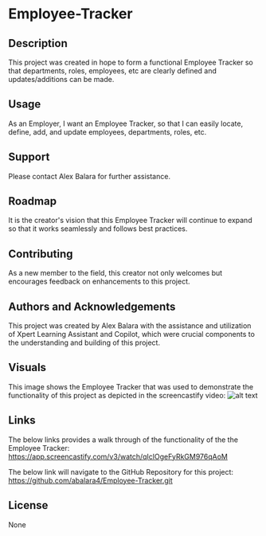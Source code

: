 # Employee-Tracker

## Description
This project was created in hope to form a functional Employee Tracker so that departments, roles, employees, etc are clearly defined and updates/additions can be made. 

## Usage
As an Employer, I want an Employee Tracker, so that I can easily locate, define, add, and update employees, departments, roles, etc.

## Support
Please contact Alex Balara for further assistance.

## Roadmap
It is the creator's vision that this Employee Tracker will continue to expand so that it works seamlessly and follows best practices. 

## Contributing
As a new member to the field, this creator not only welcomes but encourages feedback on enhancements to this project.

## Authors and Acknowledgements
This project was created by Alex Balara with the assistance and utilization of Xpert Learning Assistant and Copilot, which were crucial components to the understanding and building of this project. 

## Visuals
This image shows the Employee Tracker that was used to demonstrate the functionality of this project as depicted in the screencastify video:
![alt text](<Screenshot 2024-11-13 at 9.42.33 AM.png>)



## Links
The below links provides a walk through of the functionality of the the Employee Tracker:
https://app.screencastify.com/v3/watch/qIclOgeFyRkGM976qAoM

The below link will navigate to the GitHub Repository for this project:
https://github.com/abalara4/Employee-Tracker.git

## License
None
